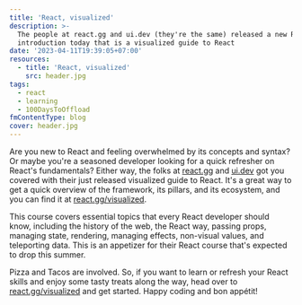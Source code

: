 ```yaml
---
title: 'React, visualized'
description: >-
  The people at react.gg and ui.dev (they're the same) released a new React
  introduction today that is a visualized guide to React
date: '2023-04-11T19:39:05+07:00'
resources:
  - title: 'React, visualized'
    src: header.jpg
tags:
  - react
  - learning
  - 100DaysToOffload
fmContentType: blog
cover: header.jpg
---
```


Are you new to React and feeling overwhelmed by its concepts and syntax? Or maybe you're a seasoned developer looking for a quick refresher on React's fundamentals? Either way, the folks at [react.gg](https://react.gg) and [ui.dev](https://ui.dev/) got you covered with their just released visualized guide to React. It's a great way to get a quick overview of the framework, its pillars, and its ecosystem, and you can find it at [react.gg/visualized](https://react.gg/visualized).

This course covers essential topics that every React developer should know, including the history of the web, the React way, passing props, managing state, rendering, managing effects, non-visual values, and teleporting data. This is an appetizer for their React course that's expected to drop this summer.

Pizza and Tacos are involved. So, if you want to learn or refresh your React skills and enjoy some tasty treats along the way, head over to [react.gg/visualized](https://react.gg/visualized) and get started. Happy coding and bon appétit!
